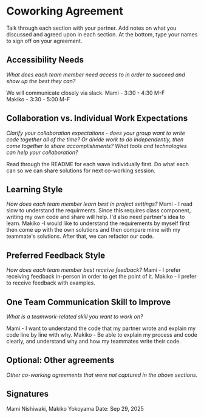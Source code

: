 # Coworking Agreement

Talk through each section with your partner. Add notes on what you discussed and agreed upon in each section. At the bottom, type your names to sign off on your agreement.

## Accessibility Needs
*What does each team member need access to in order to succeed and show up the best they can?*

We will communicate closely via slack.
Mami - 3:30 - 4:30 M-F  
Makiko - 3:30 - 5:00 M-F

## Collaboration vs. Individual Work Expectations
*Clarify your collaboration expectations - does your group want to write code together all of the time? Or divide work to do independently, then come together to share accomplishments? What tools and technologies can help your collaboration?*

Read through the README for each wave individually first. 
Do what each can so we can share solutions for next co-working session.

## Learning Style
*How does each team member learn best in project settings?*
Mami - I read slow to understand the requirments. Since this requires class component, writing my own code and share will help. I'd also need partner's idea to learn.
Makiko -I would like to understand the requirements by myself first then come up with the own solutions and then compare mine with my teammate's solutions. After that, we can refactor our code. 

## Preferred Feedback Style
*How does each team member best receive feedback?*
Mami - I prefer receiving feedback in-person in order to get the point of it.
Makiko - I prefer to receive feedback with examples.  


## One Team Communication Skill to Improve
*What is a teamwork-related skill you want to work on?*

Mami - I want to understand the code that my partner wrote and explain my code line by line with why.
Makiko - Be able to explain my process and code clearly, and understand why and how my teammates write their code.

## Optional: Other agreements
*Other co-working agreements that were not captured in the above sections.*

## Signatures
Mami Nishiwaki, Makiko Yokoyama
Date: Sep 29, 2025
